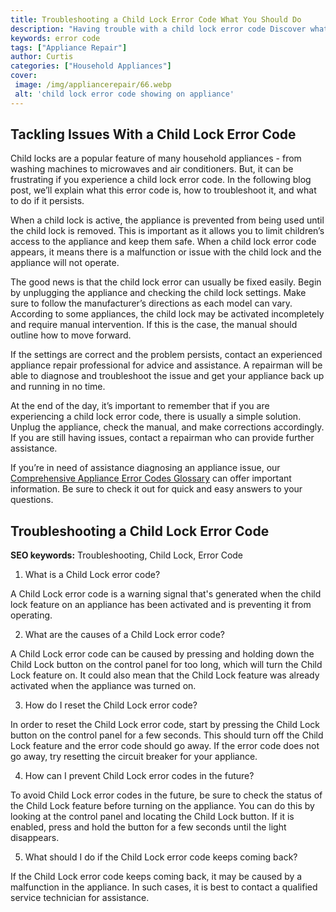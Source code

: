 ```yaml
---
title: Troubleshooting a Child Lock Error Code What You Should Do
description: "Having trouble with a child lock error code Discover what steps to take to troubleshoot the issue from identifying the code to resetting the appliance"
keywords: error code
tags: ["Appliance Repair"]
author: Curtis
categories: ["Household Appliances"]
cover: 
 image: /img/appliancerepair/66.webp
 alt: 'child lock error code showing on appliance'
---
```

## Tackling Issues With a Child Lock Error Code

Child locks are a popular feature of many household appliances - from washing machines to microwaves and air conditioners. But, it can be frustrating if you experience a child lock error code. In the following blog post, we’ll explain what this error code is, how to troubleshoot it, and what to do if it persists. 

When a child lock is active, the appliance is prevented from being used until the child lock is removed. This is important as it allows you to limit children’s access to the appliance and keep them safe. When a child lock error code appears, it means there is a malfunction or issue with the child lock and the appliance will not operate. 

The good news is that the child lock error can usually be fixed easily. Begin by unplugging the appliance and checking the child lock settings. Make sure to follow the manufacturer’s directions as each model can vary. According to some appliances, the child lock may be activated incompletely and require manual intervention. If this is the case, the manual should outline how to move forward. 

If the settings are correct and the problem persists, contact an experienced appliance repair professional for advice and assistance. A repairman will be able to diagnose and troubleshoot the issue and get your appliance back up and running in no time. 

At the end of the day, it’s important to remember that if you are experiencing a child lock error code, there is usually a simple solution. Unplug the appliance, check the manual, and make corrections accordingly. If you are still having issues, contact a repairman who can provide further assistance. 

If you’re in need of assistance diagnosing an appliance issue, our [Comprehensive Appliance Error Codes Glossary](./error-codes/) can offer important information. Be sure to check it out for quick and easy answers to your questions.
## Troubleshooting a Child Lock Error Code

**SEO keywords:** Troubleshooting, Child Lock, Error Code

1. What is a Child Lock error code?

A Child Lock error code is a warning signal that's generated when the child lock feature on an appliance has been activated and is preventing it from operating.

2. What are the causes of a Child Lock error code? 

A Child Lock error code can be caused by pressing and holding down the Child Lock button on the control panel for too long, which will turn the Child Lock feature on. It could also mean that the Child Lock feature was already activated when the appliance was turned on. 

3. How do I reset the Child Lock error code?

In order to reset the Child Lock error code, start by pressing the Child Lock button on the control panel for a few seconds. This should turn off the Child Lock feature and the error code should go away. If the error code does not go away, try resetting the circuit breaker for your appliance.

4. How can I prevent Child Lock error codes in the future?

To avoid Child Lock error codes in the future, be sure to check the status of the Child Lock feature before turning on the appliance. You can do this by looking at the control panel and locating the Child Lock button. If it is enabled, press and hold the button for a few seconds until the light disappears. 

5. What should I do if the Child Lock error code keeps coming back?

If the Child Lock error code keeps coming back, it may be caused by a malfunction in the appliance. In such cases, it is best to contact a qualified service technician for assistance.

